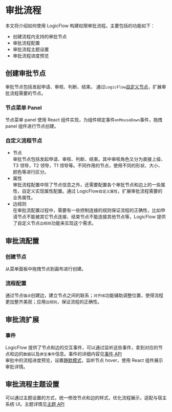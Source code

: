 # 审批流程

本文将介绍如何使用 LogicFlow 构建权限审批流程。主要包括的功能如下：

- 创建流程内支持的审批节点
- 审批流程配置
- 审批流程主题设置
- 审批流程进度预览

## 创建审批节点

审批节点包括发起申请、审核、判断、结束。
通过`LogicFlow`[自定义节点](zh/guide/advance/customNode)，扩展审批流程需要的节点。

### 节点菜单 Panel

节点菜单 panel 使用 React 组件实现，为组件绑定事件`onMouseDown`事件，拖拽 panel 组件进行节点创建。

### 自定义流程节点

- 节点  
  审批节点包括发起申请、审核、判断、结束。其中审核角色又分为直接上级、T3 领导，T2 领导，T1 领导等。不同作用的节点，使用不同的形状、大小、颜色等进行区分。
- 属性  
  审批流程配置中除了节点信息之外，还需要配置各个审批节点和边上的一些属性，自定义实现属性配置。通过 LogicFlow`自定义属性`，扩展审批流程需要的业务属性。
- 边规则  
   在审批流配置过程中，需要有一些控制连接的规则保证流程的正确性，比如申请节点不能被其它节点连接、结束节点不能连接其他节点等，LogicFlow 提供了自定义节点`边规则`功能来实现这个需求。  
  <example href="/examples/#/usage/approve" :height="450"></example>

## 审批流配置

### 创建节点

从菜单面板中拖拽节点到画布进行创建。

### 流程配置

通过节点`锚点`创建边，建立节点之间的联系；`对齐线`功能辅助调整位置，使得流程更加整齐美观；应用`边规则`，保证流程的正确性。

## 审批流扩展

### 事件

LogicFlow 提供了节点和边的交互事件，可以通过监听这些事件，拿到对应的节点和边的`数据`以及`原生事件`信息。事件的详细内容见[事件 API](zh/guide/basic/event)  
审批中的流程进度预览，设置[静默模式](zh/guide/basic/silent-mode)，监听节点 hover，使用 React 组件展示审批详情。
<example :height="350" href="/examples/#/usage/approve/preview"></example>

## 审批流程主题设置

可以通过主题设置的方式，统一修改节点和边的样式，优化流程展示，适配与宿主系统 UI。主题详情见[主题 API](zh/guide/basic/theme)

